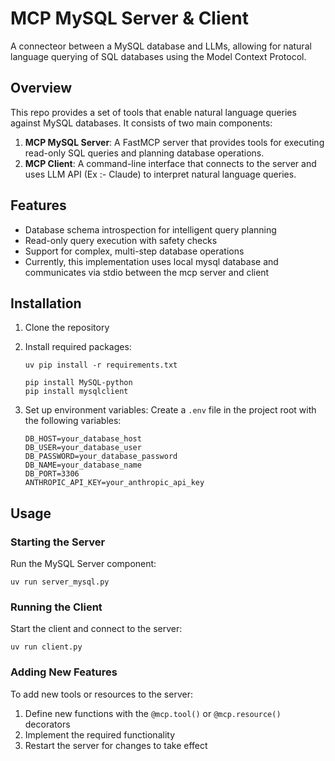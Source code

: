 # MCP MySQL Server & Client

A connecteor between a MySQL database and LLMs, allowing for natural language querying of SQL databases using the Model Context Protocol.

## Overview

This repo provides a set of tools that enable natural language queries against MySQL databases. It consists of two main components:

1. **MCP MySQL Server**: A FastMCP server that provides tools for executing read-only SQL queries and planning database operations.
2. **MCP Client**: A command-line interface that connects to the server and uses LLM API (Ex :- Claude) to interpret natural language queries.


## Features

- Database schema introspection for intelligent query planning
- Read-only query execution with safety checks
- Support for complex, multi-step database operations
- Currently, this implementation uses local mysql database and communicates via stdio between the mcp server and client



## Installation

1. Clone the repository

2. Install required packages:
   ```
   uv pip install -r requirements.txt

   pip install MySQL-python
   pip install mysqlclient
   ```


3. Set up environment variables:
   Create a `.env` file in the project root with the following variables:
   ```
   DB_HOST=your_database_host
   DB_USER=your_database_user
   DB_PASSWORD=your_database_password
   DB_NAME=your_database_name
   DB_PORT=3306
   ANTHROPIC_API_KEY=your_anthropic_api_key
   ```

## Usage

### Starting the Server

Run the MySQL Server component:

```
uv run server_mysql.py
```

### Running the Client

Start the client and connect to the server:

```
uv run client.py
```


### Adding New Features

To add new tools or resources to the server:

1. Define new functions with the `@mcp.tool()` or `@mcp.resource()` decorators
2. Implement the required functionality
3. Restart the server for changes to take effect
